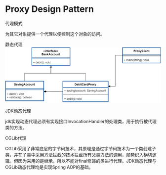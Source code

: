 # Proxy Design Pattern
代理模式 

为其它对象提供一个代理以便控制这个对象的访问。

静态代理
![img.png](img.png)

JDK动态代理

jdk实现动态代理必须有实现接口InvocationHandler的处理类，用于执行被代理类的方法。

CGLib代理

CGLib采用了非常底层的字节码技术，其原理是通过字节码技术为一个类创建子类，并在子类中采用方法拦截的技术拦截所有父类方法的调用，顺势织入横切逻辑。但因为采用的是继承，所以不能对final修饰的类进行代理。JDK动态代理与CGLib动态代理均是实现Spring AOP的基础。